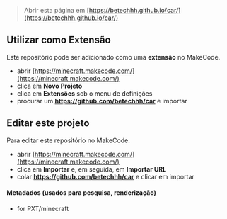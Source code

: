 
> Abrir esta página em [https://betechhh.github.io/car/](https://betechhh.github.io/car/)

## Utilizar como Extensão

Este repositório pode ser adicionado como uma **extensão** no MakeCode.

* abrir [https://minecraft.makecode.com/](https://minecraft.makecode.com/)
* clica em **Novo Projeto**
* clica em **Extensões** sob o menu de definições
* procurar um **https://github.com/betechhh/car** e importar

## Editar este projeto

Para editar este repositório no MakeCode.

* abrir [https://minecraft.makecode.com/](https://minecraft.makecode.com/)
* clica em **Importar** e, em seguida, em **Importar URL**
* colar **https://github.com/betechhh/car** e clicar em importar

#### Metadados (usados para pesquisa, renderização)

* for PXT/minecraft
<script src="https://makecode.com/gh-pages-embed.js"></script><script>makeCodeRender("{{ site.makecode.home_url }}", "{{ site.github.owner_name }}/{{ site.github.repository_name }}");</script>
